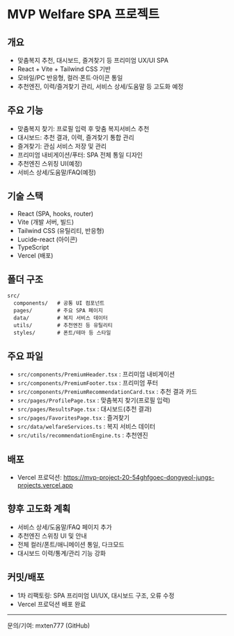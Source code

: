 # MVP Welfare SPA 프로젝트

## 개요
- 맞춤복지 추천, 대시보드, 즐겨찾기 등 프리미엄 UX/UI SPA
- React + Vite + Tailwind CSS 기반
- 모바일/PC 반응형, 컬러·폰트·아이콘 통일
- 추천엔진, 이력/즐겨찾기 관리, 서비스 상세/도움말 등 고도화 예정

## 주요 기능
- 맞춤복지 찾기: 프로필 입력 후 맞춤 복지서비스 추천
- 대시보드: 추천 결과, 이력, 즐겨찾기 통합 관리
- 즐겨찾기: 관심 서비스 저장 및 관리
- 프리미엄 내비게이션/푸터: SPA 전체 통일 디자인
- 추천엔진 스위칭 UI(예정)
- 서비스 상세/도움말/FAQ(예정)

## 기술 스택
- React (SPA, hooks, router)
- Vite (개발 서버, 빌드)
- Tailwind CSS (유틸리티, 반응형)
- Lucide-react (아이콘)
- TypeScript
- Vercel (배포)

## 폴더 구조
```
src/
  components/   # 공통 UI 컴포넌트
  pages/        # 주요 SPA 페이지
  data/         # 복지 서비스 데이터
  utils/        # 추천엔진 등 유틸리티
  styles/       # 폰트/테마 등 스타일
```

## 주요 파일
- `src/components/PremiumHeader.tsx` : 프리미엄 내비게이션
- `src/components/PremiumFooter.tsx` : 프리미엄 푸터
- `src/components/PremiumRecommendationCard.tsx` : 추천 결과 카드
- `src/pages/ProfilePage.tsx` : 맞춤복지 찾기(프로필 입력)
- `src/pages/ResultsPage.tsx` : 대시보드(추천 결과)
- `src/pages/FavoritesPage.tsx` : 즐겨찾기
- `src/data/welfareServices.ts` : 복지 서비스 데이터
- `src/utils/recommendationEngine.ts` : 추천엔진

## 배포
- Vercel 프로덕션: https://mvp-project-20-54ghfgoec-dongyeol-jungs-projects.vercel.app

## 향후 고도화 계획
- 서비스 상세/도움말/FAQ 페이지 추가
- 추천엔진 스위칭 UI 및 안내
- 전체 컬러/폰트/애니메이션 통일, 다크모드
- 대시보드 이력/통계/관리 기능 강화

## 커밋/배포
- 1차 리팩토링: SPA 프리미엄 UI/UX, 대시보드 구조, 오류 수정
- Vercel 프로덕션 배포 완료

---
문의/기여: mxten777 (GitHub)
